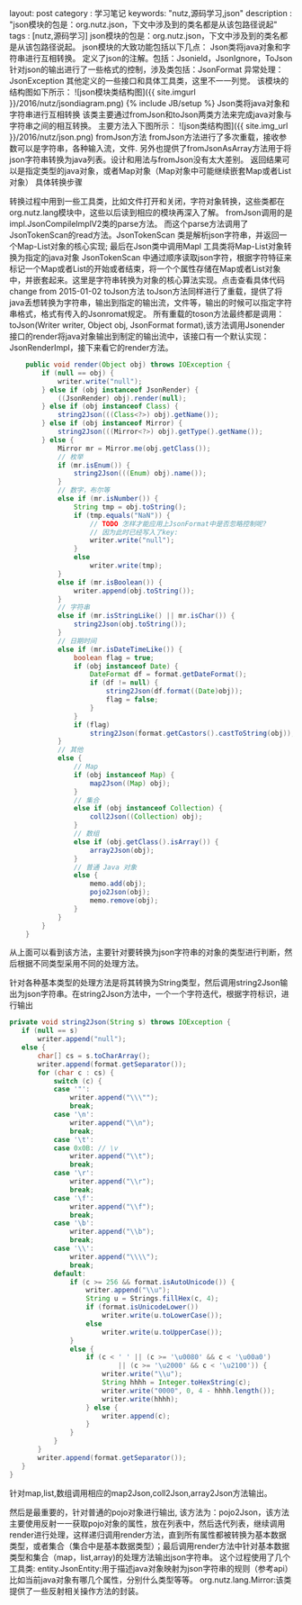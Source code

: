 layout: post category : 学习笔记 keywords: "nutz,源码学习,json" description : "json模块的包是：org.nutz.json，下文中涉及到的类名都是从该包路径说起"
tags : [nutz,源码学习]
json模块的包是：org.nutz.json，下文中涉及到的类名都是从该包路径说起。
json模块的大致功能包括以下几点：
Json类将java对象和字符串进行互相转换。
定义了json的注解。包括：Jsonield，JsonIgnore，ToJson
针对json的输出进行了一些格式的控制，涉及类包括：JsonFormat
异常处理：JsonException
其他定义的一些接口和具体工具类，这里不一一列觉。
该模块的结构图如下所示：
![json模块类结构图]({{ site.imgurl }}/2016/nutz/jsondiagram.png)
{% include JB/setup %}
Json类将java对象和字符串进行互相转换
该类主要通过fromJson和toJson两类方法来完成java对象与字符串之间的相互转换。 主要方法入下图所示：
![json类结构图]({{ site.img_url }}/2016/nutz/json.png)
fromJson方法
fromJson方法进行了多次重载，接收参数可以是字符串，各种输入流，文件.
另外也提供了fromJsonAsArray方法用于将json字符串转换为java列表。设计和用法与fromJson没有太大差别。
返回结果可以是指定类型的java对象，或者Map对象（Map对象中可能继续嵌套Map或者List对象）
具体转换步骤

转换过程中用到一些工具类，比如文件打开和关闭，字符对象转换，这些类都在org.nutz.lang模块中，这些以后读到相应的模块再深入了解。
fromJson调用的是impl.JsonCompileImplV2类的parse方法。
而这个parse方法调用了JsonTokenScan的read方法。JsonTokenScan 类是解析json字符串，并返回一个Map-List对象的核心实现;
最后在Json类中调用Mapl 工具类将Map-List对象转换为指定的java对象
JsonTokenScan 中通过顺序读取json字符，根据字符特征来标记一个Map或者List的开始或者结束，将一个个属性存储在Map或者List对象中，并嵌套起来。这里是字符串转换为对象的核心算法实现。点击查看具体代码
change from 2015-01-02
toJson方法
toJson方法同样进行了重载，提供了将java丢想转换为字符串，输出到指定的输出流，文件等，输出的时候可以指定字符串格式，格式有传入的Jsonromat规定。
所有重载的toson方法最终都是调用：toJson(Writer writer, Object obj, JsonFormat format),该方法调用Jsonender接口的render将java对象输出到制定的输出流中，该接口有一个默认实现：JsonRenderImpl，接下来看它的render方法。

``` java
    public void render(Object obj) throws IOException {
        if (null == obj) {
            writer.write("null");
        } else if (obj instanceof JsonRender) {
            ((JsonRender) obj).render(null);
        } else if (obj instanceof Class) {
            string2Json(((Class<?>) obj).getName());
        } else if (obj instanceof Mirror) {
            string2Json(((Mirror<?>) obj).getType().getName());
        } else {
            Mirror mr = Mirror.me(obj.getClass());
            // 枚举
            if (mr.isEnum()) {
                string2Json(((Enum) obj).name());
            }
            // 数字，布尔等
            else if (mr.isNumber()) {
                String tmp = obj.toString();
                if (tmp.equals("NaN")) {
                    // TODO 怎样才能应用上JsonFormat中是否忽略控制呢?
                    // 因为此时已经写入了key:
                    writer.write("null");
                }
                else
                    writer.write(tmp);
            }
            else if (mr.isBoolean()) {
                writer.append(obj.toString());
            }
            // 字符串
            else if (mr.isStringLike() || mr.isChar()) {
                string2Json(obj.toString());
            }
            // 日期时间
            else if (mr.isDateTimeLike()) {
                boolean flag = true;
                if (obj instanceof Date) {
                    DateFormat df = format.getDateFormat();
                    if (df != null) {
                        string2Json(df.format((Date)obj));
                        flag = false;
                    }
                }
                if (flag)
                    string2Json(format.getCastors().castToString(obj));
            }
            // 其他
            else {
                // Map
                if (obj instanceof Map) {
                    map2Json((Map) obj);
                }
                // 集合
                else if (obj instanceof Collection) {
                    coll2Json((Collection) obj);
                }
                // 数组
                else if (obj.getClass().isArray()) {
                    array2Json(obj);
                }
                // 普通 Java 对象
                else {
                    memo.add(obj);
                    pojo2Json(obj);
                    memo.remove(obj);
                }
            }
        }
    }
```
从上面可以看到该方法，主要针对要转换为json字符串的对象的类型进行判断，然后根据不同类型采用不同的处理方法。

针对各种基本类型的处理方法是将其转换为String类型，然后调用string2Json输出为json字符串。在string2Json方法中，一个一个字符迭代，根据字符标识，进行输出

 ``` java       
private void string2Json(String s) throws IOException {
    if (null == s)
        writer.append("null");
    else {
        char[] cs = s.toCharArray();
        writer.append(format.getSeparator());
        for (char c : cs) {
            switch (c) {
            case '"':
                writer.append("\\\"");
                break;
            case '\n':
                writer.append("\\n");
                break;
            case '\t':
            case 0x0B: // \v
                writer.append("\\t");
                break;
            case '\r':
                writer.append("\\r");
                break;
            case '\f':
                writer.append("\\f");
                break;
            case '\b':
                writer.append("\\b");
                break;
            case '\\':
                writer.append("\\\\");
                break;
            default:
                if (c >= 256 && format.isAutoUnicode()) {
                    writer.append("\\u");
                    String u = Strings.fillHex(c, 4);
                    if (format.isUnicodeLower())
                        writer.write(u.toLowerCase());
                    else
                        writer.write(u.toUpperCase());
                }
                else {
                    if (c < ' ' || (c >= '\u0080' && c < '\u00a0')
                            || (c >= '\u2000' && c < '\u2100')) {
                        writer.write("\\u");
                        String hhhh = Integer.toHexString(c);
                        writer.write("0000", 0, 4 - hhhh.length());
                        writer.write(hhhh);
                    } else {
                        writer.append(c);
                    }
                }
            }
        }
        writer.append(format.getSeparator());
    }
}
```

针对map,list,数组调用相应的map2Json,coll2Json,array2Json方法输出。

然后是最重要的，针对普通的pojo对象进行输出,
该方法为：pojo2Json，该方法主要使用反射一一获取pojo对象的属性，放在列表中，然后迭代列表，继续调用render进行处理，这样递归调用render方法，直到所有属性都被转换为基本数据类型，或者集合（集合中是基本数据类型）；最后调用render方法中针对基本数据类型和集合（map，list,array)的处理方法输出json字符串。
这个过程使用了几个工具类:
entity.JsonEntity:用于描述java对象映射为json字符串的规则（参考api）比如当前java对象有哪几个属性，分别什么类型等等。
org.nutz.lang.Mirror:该类提供了一些反射相关操作方法的封装。